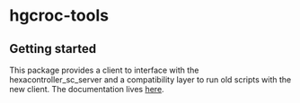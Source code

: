 # hgcroc-tools



## Getting started

This package provides a client to interface with the hexacontroller_sc_server 
and a compatibility layer to run old scripts with the new client.
The documentation lives [here](https://hgcroc-tools.docs.cern.ch/).
